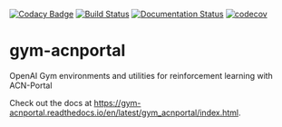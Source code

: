 [![Codacy Badge](https://api.codacy.com/project/badge/Grade/0cf36fc4b58048c794ebfdf9b878939c)](https://app.codacy.com/manual/Caltech_ACN/gym-acnportal?utm_source=github.com&utm_medium=referral&utm_content=sunash/gym-acnportal&utm_campaign=Badge_Grade_Dashboard)
[![Build Status](https://travis-ci.org/sunash/gym-acnportal.svg?branch=master)](https://travis-ci.org/sunash/gym-acnportal)
[![Documentation Status](https://readthedocs.org/projects/gym-acnportal/badge/?version=latest)](https://gym-acnportal.readthedocs.io/en/latest/?badge=latest)
[![codecov](https://codecov.io/gh/sunash/gym-acnportal/branch/master/graph/badge.svg)](https://codecov.io/gh/sunash/gym-acnportal)

# gym-acnportal
OpenAI Gym environments and utilities for reinforcement learning with ACN-Portal

Check out the docs at https://gym-acnportal.readthedocs.io/en/latest/gym_acnportal/index.html.
